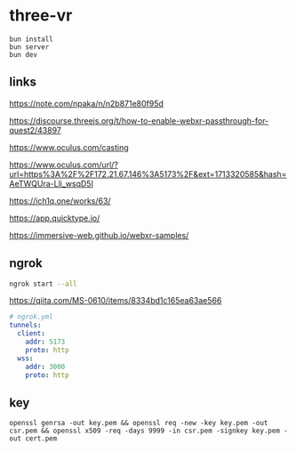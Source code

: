 # three-vr

```
bun install
bun server
bun dev
```

## links

https://note.com/npaka/n/n2b871e80f95d

https://discourse.threejs.org/t/how-to-enable-webxr-passthrough-for-quest2/43897

https://www.oculus.com/casting

https://www.oculus.com/url/?url=https%3A%2F%2F172.21.67.146%3A5173%2F&ext=1713320585&hash=AeTWQUra-Lli_wsqD5I

https://ich1q.one/works/63/

https://app.quicktype.io/

https://immersive-web.github.io/webxr-samples/

## ngrok

```sh
ngrok start --all
```

https://qiita.com/MS-0610/items/8334bd1c165ea63ae566

```yml
# ngrok.yml
tunnels:
  client:
    addr: 5173
    proto: http
  wss:
    addr: 3000
    proto: http
```

## key

```
openssl genrsa -out key.pem && openssl req -new -key key.pem -out csr.pem && openssl x509 -req -days 9999 -in csr.pem -signkey key.pem -out cert.pem
```
